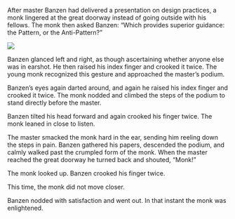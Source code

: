 After master Banzen had delivered a presentation on
design practices, a monk lingered at the great doorway
instead of going outside with his fellows.  The monk then
asked Banzen: “Which provides superior guidance: the
Pattern, or the Anti-Pattern?”

![](/pages/case-98/Hand.jpg)

Banzen glanced left and right, as though ascertaining whether
anyone else was in earshot.  He then raised his index finger
and crooked it twice.  The young monk recognized this gesture and
approached the master’s podium.

Banzen’s eyes again darted around, and again he raised his
index finger and crooked it twice.  The monk nodded and
climbed the steps of the podium to stand directly before
the master.

Banzen tilted his head forward and again crooked his finger twice.
The monk leaned in close to listen.

The master smacked the monk hard in the ear, sending him
reeling down the steps in pain.  Banzen gathered his
papers, descended the podium, and calmly walked past the
crumpled form of the monk.  When the master reached the
great doorway he turned back and shouted, “Monk!”

The monk looked up.  Banzen crooked his finger twice.

This time, the monk did not move closer.

Banzen nodded with satisfaction and went out.  In that
instant the monk was enlightened.
